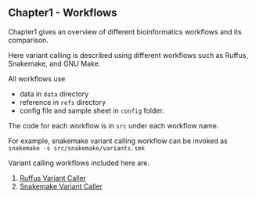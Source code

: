 ## Chapter1 - Workflows

Chapter1 gives an overview of different bioinformatics workflows and its comparison.
	
Here variant calling is described using different workflows such as Ruffus, Snakemake, and GNU Make.

All workflows use 
  
* data in `data` directory
* reference in `refs` directory
* config file and sample sheet in `config` folder.

The code for each workflow is in `src` under each workflow name.
 
For example, snakemake variant calling workflow can be invoked as
    `snakemake -s src/snakemake/variants.smk`

 Variant calling workflows included here are.
 
 1. [Ruffus Variant Caller](src/ruffus/README.md)
 2. [Snakemake Variant Caller](src/snakemake/README.md)



